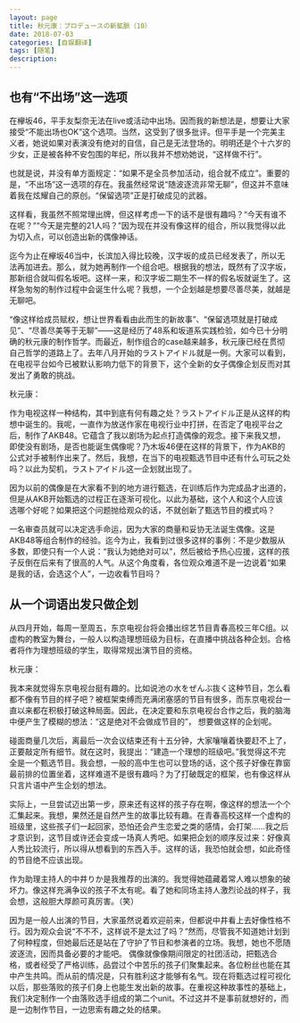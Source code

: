 ```yaml
---
layout: page
title: 秋元康：プロデュースの新鉱脈（10）
date: 2018-07-03
categories: [自娱翻译]
tags: [随笔]
description: 
---
```



## 也有“不出场”这一选项

在欅坂46，平手友梨奈无法在live或活动中出场。因而我的新想法是，想要让大家接受“不能出场也OK”这个选项。当然，这受到了很多批评。但平手是一个完美主义者，她说如果对表演没有绝对的自信，自己是无法登场的。明明还是个十六岁的少女，正是被各种不安包围的年纪，所以我并不想劝她说，“这样做不行”。

也就是说，并没有单方面规定：“如果不是全员参加活动，组合就不成立”。重要的是，“不出场”这一选项的存在。我虽然经常说“随波逐流非常无聊”，但这并不意味着我在炫耀自己的原创。“保留选项”正是打破成见的武器。

这样看，我虽然不照常理出牌，但这样考虑一下的话不是很有趣吗？“今天有谁不在呢？”“今天是完整的21人吗？”因为现在并没有像这样的组合，所以我觉得以此为切入点，可以创造出新的偶像神话。

迄今为止在欅坂46当中，长滨加入得比较晚，汉字坂的成员已经发表了，所以无法再加进去。那么，就为她再制作一个组合吧。根据我的想法，既然有了汉字坂，那新组合就叫假名坂吧。这样一来，和汉字坂二期生不一样的假名坂就诞生了。这样急匆匆的制作过程中会诞生什么呢？我想，一个企划越是想要尽善尽美，就越是无聊吧。


“像这样给成员赋权，想让世界看看由此而生的新故事”、“保留选项就是打破成见”、“尽善尽美等于无聊”——这是经历了48系和坂道系实践检验，如今已十分明确的秋元康的制作哲学。而最近，制作组合的case越来越多，秋元康已经在贯彻自己哲学的道路上了。去年八月开始的ラストアイドル就是一例。大家可以看到，在电视平台如今已被默认影响力低下的背景下，这个全新的女子偶像企划反而对其发出了勇敢的挑战。


秋元康：

作为电视这样一种结构，其中到底有何有趣之处？ラストアイドル正是从这样的构想中诞生的。我呢，一直作为放送作家在电视行业中打拼，在否定了电视平台之后，制作了AKB48。它蕴含了我以剧场为起点打造偶像的观念。接下来我又想，即使没有剧场，是否也能诞生偶像呢？乃木坂46便在这样的背景下，作为AKB的公式对手被制作出来了。然后，我想，在当下的电视甄选节目中还有什么可玩之处吗？以此为契机，ラストアイドル这一企划就出现了。

因为以前的偶像是在大家看不到的地方进行甄选，在训练后作为完成品才出道的，但是从AKB开始甄选的过程正在逐渐可视化。以此为基础，这个人和这个人应该选哪个好呢？如果把这个问题抛给观众的话，不就创新了甄选节目的模式吗？

一名审查员就可以决定选手命运，因为大家的商量和妥协无法诞生偶像。这是AKB48等组合制作的经验。迄今为止，我看到过很多这样的事例：不是少数服从多数，即使只有一个人说：“我认为她绝对可以”，然后被给予热心应援，这样的孩子反倒在后来有了很高的人气。从这个角度看，各位观众难道不是一边说着“如果是我的话，会选这个人”，一边收看节目吗？



## 从一个词语出发只做企划



从四月开始，每周一至周五，东京电视台将会播出综艺节目青春高校三年C组。以虚构的教室为舞台，一般人以构造理想班级为目标，在直播中挑战各种企划。合格者将作为理想班级的学生，取得常规出演节目的资格。


秋元康：

我本来就觉得东京电视台挺有趣的。比如说池の水をぜんぶ抜く这种节目，怎么看都不像有节目的样子吧？被框架束缚而充满闭塞感的节目有很多，而东京电视台一直以来都在积极打破这种局面。因此，在决定要和东京电视台合作之后，我的脑海中便产生了模糊的想法：“这是绝对不会做成节目的”， 想要做这样的企划呢。

碰面商量几次后，离最后一次会议结束还有十五分钟，大家嚷嚷着快要赶不上了，正要敲定所有细节。就在这时，我提出：“建造一个理想的班级吧。”我觉得这不完全是一个甄选节目。我会想，一般的高中生也可以登场的话，这个孩子好像在靠窗最前排的位置坐着，这样难道不是很有趣吗？为了打破既定的框架，也有像这样从只言片语中产生企划的想法。

实际上，一旦尝试迈出第一步，原来还有这样的孩子存在啊，像这样的想法一个个汇集起来。我想，果然还是自然产生的故事比较有趣。在青春高校这样一个虚构的班级里，这些孩子们一起回家，恐怕还会产生恋爱之类的感情，会打架……我之后才意识到，这节目或许还会变成一场真人秀吧。如果把企划的顺序反过来：好像真人秀比较流行，所以得从想看到的东西入手。这样的话，我恐怕就会想，如此奇怪的节目绝不应该出现。

作为助理主持人的中井りか是我推荐的出演的。我觉得她蕴藏着常人难以想象的破坏力。像这样充满争议的孩子不太有呢。看了她和同场主持人激烈论战的样子，我会想，这般胆大厚颜可真厉害。（笑）

因为是一般人出演的节目，大家虽然说着欢迎前来，但都说中井看上去好像性格不行。因为观众会说“不不不，这样说不是太过了吗？”然而，尽管我不知道她计划到了何种程度，但她最后还是站在了守护了节目和参演者的立场。我想，她也不愿随波逐流，因而具备必要的才能吧。
偶像就像像期间限定的社团活动，把甄选合格，或者经受了严格训练，品尝过个中苦乐的孩子们聚集起来。各位粉丝也能在其中产生共鸣。而从前的情况是，只有胜利这才能够有名气。现在将甄选过程可视化以后，那些落败的孩子们身上也能生发出新的故事。在重视这种故事性的基础上，我们决定制作一个由落败选手组成的第二个unit。不过这并不是事前就想好的，而是一边制作节目，一边思索有趣之处的结果。
